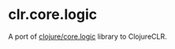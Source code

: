 clr.core.logic
==============


A port of [clojure/core.logic](https://github.com/clojure/core.logic) library to ClojureCLR.